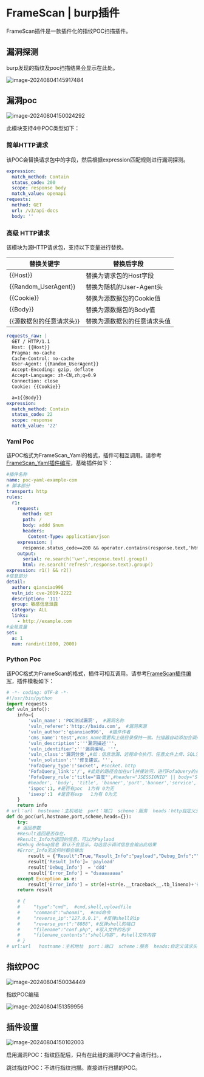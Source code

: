 # FrameScan | burp插件
FrameScan插件是一款插件化的指纹POC扫描插件。

## 漏洞探测

burp发现的指纹及poc扫描结果会显示在此处。

![image-20240804145917484](attachment/image-20240804145917484.png)

## 漏洞poc

![image-20240804150024292](attachment/image-20240804150024292.png)



此模块支持4中POC类型如下：

### 简单HTTP请求

该POC会替换请求包中的字段，然后根据expression匹配规则进行漏洞探测。

```yaml
expression:
  match_method: Contain
  status_code: 200
  scope: response body
  match_value: openapi
requests:
  method: GET
  url: /v3/api-docs
  body: ''
```

### 高级 HTTP请求

该模块为源HTTP请求包，支持以下变量进行替换。

| 替换关键字               | 替换后字段                   |
| ------------------------ | ---------------------------- |
| {{Host}}                 | 替换为请求包的Host字段       |
| {{Random_UserAgent}}     | 替换为随机的User-Agent头     |
| {{Cookie}}               | 替换为源数据包的Cookie值     |
| {{Body}}                 | 替换为源数据包的Body值       |
| {{源数据包的任意请求头}} | 替换为源数据包的任意请求头值 |

```yaml
requests_raw: |
  GET / HTTP/1.1
  Host: {{Host}}
  Pragma: no-cache
  Cache-Control: no-cache
  User-Agent: {{Random_UserAgent}}
  Accept-Encoding: gzip, deflate
  Accept-Language: zh-CN,zh;q=0.9
  Connection: close
  Cookie: {{Cookie}}

  a=1{{Body}}
expression:
  match_method: Contain
  status_code: 22
  scope: response
  match_value: '22'
```

### Yaml Poc

该POC格式为FrameScan_Yaml的格式，插件可相互调用。请参考[FrameScan_Yaml插件编写](https://github.com/qianxiao996/FrameScan-Yaml/)，基础插件如下：

```yaml
#插件名称
name: poc-yaml-example-com
# 脚本部分
transport: http
rules:
  r1:
    request:
      method: GET
      path: /
      body: addd $num
      headers:
        Content-Type: application/json
    expression: |
      response.status_code==200 && operator.contains(response.text,'html')
    output:
      serial: re.search('\w+',response.text).group()
      html: re.search('refresh',response.text).group()
expression: r1() && r2()
#信息部分
detail:
  author: qianxiao996
  vuln_id: cve-2019-2222
  description: '111'
  group: 敏感信息泄露
  category: ALL
  links:
    - http://example.com
#全局变量
set:
  a: 1
  num: randint(1000, 2000)
```

###  Python Poc

该POC格式为FrameScan的格式，插件可相互调用。请参考[FrameScan插件编写](https://github.com/qianxiao996/FrameScan)，插件模板如下：

```python
# -*- coding: UTF-8 -*-
#!/usr/bin/python
import requests
def vuln_info():
    info={
        'vuln_name': 'POC测试漏洞',  #漏洞名称
        'vuln_referer':'http://baidu.com',  #漏洞来源
        'vuln_author':'qianxiao996',  #插件作者
        'cms_name':'test',#cms_name需要和上级目录保持一致。扫描器自动添加会调用。GUI版本不会调用
        'vuln_description':'''漏洞描述''',
        'vuln_identifier':'''漏洞编号。''',
        'vuln_class':'漏洞分类',#如：信息泄漏、远程命令执行、任意文件上传、SQL注入、XML注入、任意文件读取、本地文件包含、认证绕过/未认证、弱口令、目录遍历、其他、反序列化漏洞、OGNL表达式注入、SSRF、后门、任意文件下载、鉴权绕过、暴力破解、命令注入、路径泄露、XSS、远程文件包含、CSRF、任意文件包含、代码注入、任意文件写入、密码硬编码、文件包含、任意用户注册、缓冲区溢出、用户枚举漏洞、任意文件删除、任意页面上传、管理权限等
        'vuln_solution':'''修复建议。''',
        'FofaQuery_type':'socket', #socket、http
        'FofaQuery_link':'/', #此处的路径会加在url拼接访问，进行FofaQuery的条件匹配 此处为all为全部页面都检测
        'FofaQuery_rule':'title="百度"',#header="JSESSIONID" || body="Struts Problem Report" || body="There is no Action mapped for namespace" || body="No result defined for action and result input" || header="Servlet" || header="JBoss",port="60001"
        #header', 'body', 'title', 'banner','port','banner','service','protocol','server'
        'ispoc':1, #是否有poc  1为有 0为无
        'isexp':1  #是否有exp   1为有 0为无
    }
    return info
# url：url  hostname：主机地址  port：端口  scheme：服务  heads：http自定义头信息
def do_poc(url,hostname,port,scheme,heads={}):
    try:
    # 返回参数
    #Result返回是否存在，
    #Result_Info为返回的信息，可以为Paylaod 
    #Debug debug信息 默认不会显示，勾选显示调试信息会输出此结果
    #Error_Info无论何时都会输出
        result = {"Result":True,"Result_Info":"payload","Debug_Info":"","Error_Info":""}
        result['Result_Info']= 'payload'
        result['Debug_Info']  = 'ddd'
        result['Error_Info'] = "dsaaaaaaaa"
    except Exception as e:
        result['Error_Info'] = str(e)+str(e.__traceback__.tb_lineno)+'行'
    return result
    
    # {
    #     "type":"cmd",  #cmd,shell,uploadfile
    #     "command":"whoami",  #cmd命令
    #     "reverse_ip":"127.0.0.1", #反弹shell的ip
    #     "reverse_port":"8888", #反弹shell的端口
    #     "filename":"conf.php", #写入文件的名字
    #     "filename_contents":"shell内容", #shell文件内容
    # }
# url:url   hostname：主机地址  port：端口  scheme：服务  heads:自定义请求头 
```

## 指纹POC

![image-20240804150034449](attachment/image-20240804150034449.png)

指纹POC编辑

![image-20240804151359956](attachment/image-20240804151359956.png)

## 插件设置

![image-20240804150102003](attachment/image-20240804150102003.png)

启用漏洞POC：指纹匹配后，只有在此组的漏洞POC才会进行扫。，

跳过指纹POC：不进行指纹扫描。直接进行扫描的POC。

